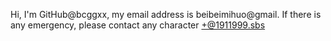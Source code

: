Hi, I'm GitHub@bcggxx, my email address is beibeimihuo@gmail. If there is any emergency, please contact any character +@1911999.sbs
